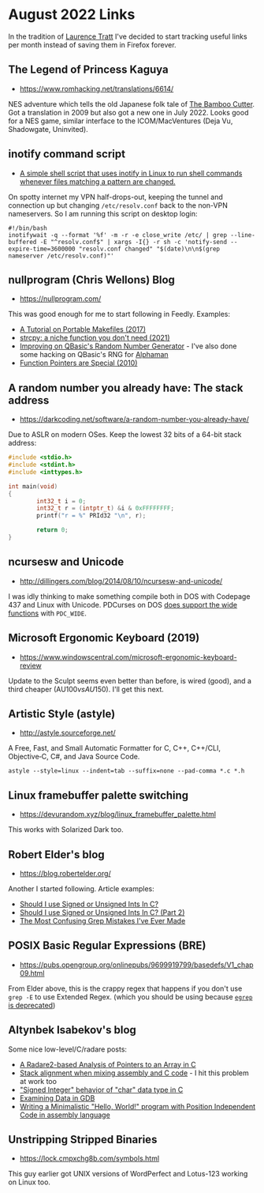 # August 2022 Links

In the tradition of [Laurence Tratt](https://tratt.net/laurie/) I've decided to start tracking useful links per month instead of saving them in Firefox forever.

## The Legend of Princess Kaguya

* <https://www.romhacking.net/translations/6614/>

NES adventure which tells the old Japanese folk tale of [The Bamboo Cutter](https://en.wikipedia.org/wiki/The_Tale_of_the_Bamboo_Cutter). Got a translation in 2009 but also got a new one in July 2022. Looks good for a NES game, similar interface to the ICOM/MacVentures (Deja Vu, Shadowgate, Uninvited).

## inotify command script

* [A simple shell script that uses inotify in Linux to run shell commands whenever files matching a pattern are changed.](https://gist.github.com/mpapi/4656389)

On spotty internet my VPN half-drops-out, keeping the tunnel and connection up but changing `/etc/resolv.conf` back to the non-VPN nameservers. So I am running this script on desktop login:

~~~
#!/bin/bash
inotifywait -q --format '%f' -m -r -e close_write /etc/ | grep --line-buffered -E "^resolv.conf$" | xargs -I{} -r sh -c 'notify-send --expire-time=3600000 "resolv.conf changed" "$(date)\n\n$(grep nameserver /etc/resolv.conf)"'
~~~

## nullprogram (Chris Wellons) Blog

* <https://nullprogram.com/>

This was good enough for me to start following in Feedly. Examples:

* [A Tutorial on Portable Makefiles (2017)](https://nullprogram.com/blog/2017/08/20/)
* [strcpy: a niche function you don't need (2021)](https://nullprogram.com/blog/2021/07/30/)
* [Improving on QBasic's Random Number Generator](https://nullprogram.com/blog/2020/11/17/) - I've also done some hacking on QBasic's RNG for [Alphaman](https://github.com/superjamie/alphaman-src)
* [Function Pointers are Special (2010)](https://nullprogram.com/blog/2010/02/18/)

## A random number you already have: The stack address 

* <https://darkcoding.net/software/a-random-number-you-already-have/>

Due to ASLR on modern OSes. Keep the lowest 32 bits of a 64-bit stack address:

```c
#include <stdio.h>
#include <stdint.h>
#include <inttypes.h>

int main(void)
{
        int32_t i = 0;
        int32_t r = (intptr_t) &i & 0xFFFFFFFF;
        printf("r = %" PRId32 "\n", r);

        return 0;
}
```

## ncursesw and Unicode

* <http://dillingers.com/blog/2014/08/10/ncursesw-and-unicode/>

I was idly thinking to make something compile both in DOS with Codepage 437 and Linux with Unicode. PDCurses on DOS [does support the wide functions](https://github.com/wmcbrine/PDCurses/blob/master/docs/MANUAL.md) with `PDC_WIDE`.

## Microsoft Ergonomic Keyboard (2019)

* <https://www.windowscentral.com/microsoft-ergonomic-keyboard-review>

Update to the Sculpt seems even better than before, is wired (good), and a third cheaper (AU$100 vs AU$150). I'll get this next.

## Artistic Style (astyle)

* <http://astyle.sourceforge.net/>

A Free, Fast, and Small Automatic Formatter for C, C++, C++/CLI, Objective‑C, C#, and Java Source Code.

~~~
astyle --style=linux --indent=tab --suffix=none --pad-comma *.c *.h
~~~

## Linux framebuffer palette switching

* <https://devurandom.xyz/blog/linux_framebuffer_palette.html>

This works with Solarized Dark too.

## Robert Elder's blog

* <https://blog.robertelder.org/>

Another I started following. Article examples:

* [Should I use Signed or Unsigned Ints In C?](https://blog.robertelder.org/signed-or-unsigned/)
* [Should I use Signed or Unsigned Ints In C? (Part 2)](https://blog.robertelder.org/signed-or-unsigned-part-2/)
* [The Most Confusing Grep Mistakes I've Ever Made](https://blog.robertelder.org/top-5-grep-mistakes/)

## POSIX Basic Regular Expressions (BRE)

* <https://pubs.opengroup.org/onlinepubs/9699919799/basedefs/V1_chap09.html>

From Elder above, this is the crappy regex that happens if you don't use `grep -E` to use Extended Regex. (which you should be using because [`egrep` is deprecated](https://unix.stackexchange.com/questions/383448/why-is-direct-invocation-as-either-egrep-or-fgrep-deprecated))

## Altynbek Isabekov's blog

Some nice low-level/C/radare posts:

* [A Radare2-based Analysis of Pointers to an Array in C](https://www.isabekov.pro/radare2-based-analysis-pointers-array-c/)
* [Stack alignment when mixing assembly and C code](https://www.isabekov.pro/stack-alignment-when-mixing-asm-and-c-code/) - I hit this problem at work too
* ["Signed Integer" behavior of "char" data type in C](https://www.isabekov.pro/signed-integer-behavior-char-data-type-c/)
* [Examining Data in GDB](https://www.isabekov.pro/examining-data-gdb/)
* [Writing a Minimalistic "Hello, World!" program with Position Independent Code in assembly language](https://www.isabekov.pro/writing-minimalistic-shellcodes-position-independent-code/)

## Unstripping Stripped Binaries

* <https://lock.cmpxchg8b.com/symbols.html>

This guy earlier got UNIX versions of WordPerfect and Lotus-123 working on Linux too.

